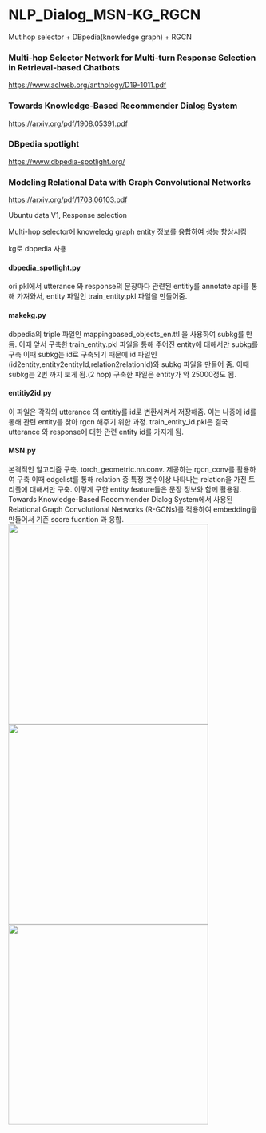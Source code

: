 # NLP_Dialog_MSN-KG_RGCN

Mutihop selector + DBpedia(knowledge graph) + RGCN

### Multi-hop Selector Network for Multi-turn Response Selection in Retrieval-based Chatbots
https://www.aclweb.org/anthology/D19-1011.pdf

### Towards Knowledge-Based Recommender Dialog System
https://arxiv.org/pdf/1908.05391.pdf

### DBpedia spotlight
https://www.dbpedia-spotlight.org/

### Modeling Relational Data with Graph Convolutional Networks
https://arxiv.org/pdf/1703.06103.pdf

Ubuntu data V1, Response selection

Multi-hop selector에 knoweledg graph entity 정보를 융합하여 성능 향상시킴

kg로 dbpedia 사용

#### dbpedia_spotlight.py 
ori.pkl에서 utterance 와 response의 문장마다 관련된 entitiy를 annotate api를 통해 가져와서, entity 파일인 train_entity.pkl 파일을 만들어줌.
#### makekg.py
dbpedia의 triple 파일인 mappingbased_objects_en.ttl 을 사용하여 subkg를 만듬. 이때 앞서 구축한 train_entity.pkl 파일을 통해 주어진 entity에 대해서만 subkg를 구축 이때 subkg는 id로 구축되기 때문에 id 파일인 (id2entity,entity2entityId,relation2relationId)와 subkg 파일을 만들어 줌. 이때 subkg는 2번 까지 보게 됨.(2 hop) 구축한 파일은 entity가 약 25000정도 됨. 
#### entitiy2id.py
이 파일은 각각의 utterance 의 entitiy를 id로 변환시켜서 저장해줌. 이는 나중에 id를 통해 관련 entity를 찾아 rgcn 해주기 위한 과정. train_entity_id.pkl은 결국 utterance 와 response에 대한 관련 entity id를 가지게 됨.
#### MSN.py
본격적인 알고리즘 구축. torch_geometric.nn.conv. 제공하는 rgcn_conv를 활용하여 구축 이때 edgelist를 통해 relation 중 특정 갯수이상 나타나는 relation을 가진 트리플에 대해서만 구축.
이렇게 구한 entity feature들은 문장 정보와 함께 활용됨. 
Towards Knowledge-Based Recommender Dialog System에서 사용된 Relational Graph Convolutional Networks (R-GCNs)를 적용하여 embedding을 만들어서 기존 score fucntion 과 융합.
<img src="https://user-images.githubusercontent.com/32722198/99932986-09a73300-2d9d-11eb-8783-d0c7a7404ba5.jpg" width="400">
<img src="https://user-images.githubusercontent.com/32722198/99933032-2cd1e280-2d9d-11eb-9c05-5146e0326ff5.jpg" width="400">
<img src="https://user-images.githubusercontent.com/32722198/99933036-2fccd300-2d9d-11eb-9c0d-e71d41e661bb.jpg" width="400">


